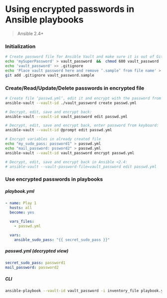 Using encrypted passwords in Ansible playbooks
==============================================

> Ansible 2.4+

### Initialization

```bash
# Create password file for Ansible Vault and make sure it is out of Git
echo 'mySuperPassword' > vault_password  &&  chmod 600 vault_password
echo 'vault_password' >> .gitignore
echo 'Place vault password here and remove ‘.sample’ from file name' > vault_password.sample
git add .gitignore vault_password.sample
```


### Create/Read/Update/Delete passwords in encrypted file

```bash
# Create file ‘passwd.yml‘, edit it and encrypt with the password from ‘vault_password’ file:
ansible-vault --vault-id ./vault_password create passwd.yml

# Decrypt, edit, save and encrypt back:
ansible-vault --vault-id vault_password edit passwd.yml

# Decrypt, edit, save and encrypt back, enter password from keyboard:
ansible-vault --vault-id @prompt edit passwd.yml

# Encrypt variables in already created file
echo "my_sudo_pass: password1" > passwd.yml
echo "mail_password: pssword2" > passwd.yml
ansible-vault --vault-id vault_password encrypt passwd.yml

# Decrypt, edit, save and encrypt back in Ansible <2.4:
# ansible-vault --vault-password-file=vault_password edit passwd.yml
```


### Use encrypted passwords in playbooks


##### playbook.yml
```yaml
- name: Play 1
  hosts: all
  become: yes

  vars_files:
    - passwd.yml

  vars:
    ansible_sudo_pass: "{{ secret_sudo_pass }}"
```

##### passwd.yml (decrypted view)
```yaml
secret_sudo_pass: password1
mail_password: password2
```

##### CLI
```bash
ansible-playbook --vault-id vault_password -i inventory_file playbook.yml
```

